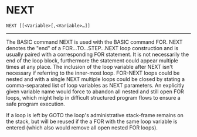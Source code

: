 # NEXT

```
NEXT [[<Variable>[,<Variable>…]]
```

---

The BASIC command NEXT is used with the BASIC command FOR. NEXT denotes the "end" of a FOR…TO…STEP…NEXT loop construction and is usually paired with a corresponding FOR statement. It is not necessarily the end of the loop block, furthermore the statement could appear multiple times at any place. The inclusion of the loop variable after NEXT isn't necessary if referring to the inner-most loop. FOR-NEXT loops could be nested and with a single NEXT multiple loops could be closed by stating a comma-separated list of loop variables as NEXT parameters. An explicitly given variable name would force to abandon all nested and still open FOR loops, which might help in difficult structured program flows to ensure a safe program execution.

If a loop is left by GOTO the loop's administrative stack-frame remains on the stack, but will be reused if the a FOR with the same loop variable is entered (which also would remove all open nested FOR loops).
